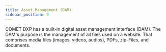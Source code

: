 ```yaml
---
title: Asset Management (DAM)
sidebar_position: 9
---
```


COMET DXP has a built-in digital asset management interface (DAM). The DAM's purpose is the management of all files used on a website. That comprises media files (images, videos, audios), PDFs, zip-Files, and documents.